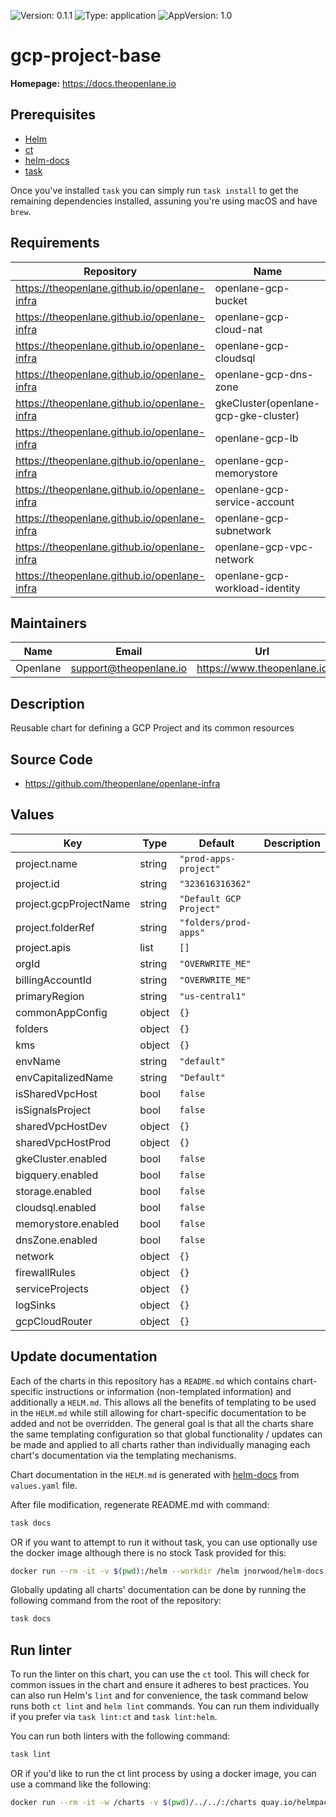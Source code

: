 ![Version: 0.1.1](https://img.shields.io/badge/Version-0.1.1-informational?style=flat-square) ![Type: application](https://img.shields.io/badge/Type-application-informational?style=flat-square) ![AppVersion: 1.0](https://img.shields.io/badge/AppVersion-1.0-informational?style=flat-square)

# gcp-project-base

**Homepage:** <https://docs.theopenlane.io>

## Prerequisites

- [Helm](https://helm.sh/docs/intro/install/)
- [ct](https://github.com/helm/chart-testing)
- [helm-docs](https://github.com/norwoodj/helm-docs)
- [task](https://taskfile.dev/)

Once you've installed `task` you can simply run `task install` to get the remaining dependencies installed, assuning you're using macOS and have `brew`.

## Requirements

| Repository | Name | Version |
|------------|------|---------|
| https://theopenlane.github.io/openlane-infra | openlane-gcp-bucket | 0.1.1 |
| https://theopenlane.github.io/openlane-infra | openlane-gcp-cloud-nat | 0.1.1 |
| https://theopenlane.github.io/openlane-infra | openlane-gcp-cloudsql | 0.1.1 |
| https://theopenlane.github.io/openlane-infra | openlane-gcp-dns-zone | 0.1.1 |
| https://theopenlane.github.io/openlane-infra | gkeCluster(openlane-gcp-gke-cluster) | 0.1.1 |
| https://theopenlane.github.io/openlane-infra | openlane-gcp-lb | 0.1.1 |
| https://theopenlane.github.io/openlane-infra | openlane-gcp-memorystore | 0.1.1 |
| https://theopenlane.github.io/openlane-infra | openlane-gcp-service-account | 0.1.1 |
| https://theopenlane.github.io/openlane-infra | openlane-gcp-subnetwork | 0.1.1 |
| https://theopenlane.github.io/openlane-infra | openlane-gcp-vpc-network | 0.1.1 |
| https://theopenlane.github.io/openlane-infra | openlane-gcp-workload-identity | 0.1.1 |

## Maintainers

| Name | Email | Url |
| ---- | ------ | --- |
| Openlane | <support@theopenlane.io> | <https://www.theopenlane.io> |

## Description

Reusable chart for defining a GCP Project and its common resources

## Source Code

* <https://github.com/theopenlane/openlane-infra>

## Values

| Key | Type | Default | Description |
|-----|------|---------|-------------|
| project.name | string | `"prod-apps-project"` |  |
| project.id | string | `"323616316362"` |  |
| project.gcpProjectName | string | `"Default GCP Project"` |  |
| project.folderRef | string | `"folders/prod-apps"` |  |
| project.apis | list | `[]` |  |
| orgId | string | `"OVERWRITE_ME"` |  |
| billingAccountId | string | `"OVERWRITE_ME"` |  |
| primaryRegion | string | `"us-central1"` |  |
| commonAppConfig | object | `{}` |  |
| folders | object | `{}` |  |
| kms | object | `{}` |  |
| envName | string | `"default"` |  |
| envCapitalizedName | string | `"Default"` |  |
| isSharedVpcHost | bool | `false` |  |
| isSignalsProject | bool | `false` |  |
| sharedVpcHostDev | object | `{}` |  |
| sharedVpcHostProd | object | `{}` |  |
| gkeCluster.enabled | bool | `false` |  |
| bigquery.enabled | bool | `false` |  |
| storage.enabled | bool | `false` |  |
| cloudsql.enabled | bool | `false` |  |
| memorystore.enabled | bool | `false` |  |
| dnsZone.enabled | bool | `false` |  |
| network | object | `{}` |  |
| firewallRules | object | `{}` |  |
| serviceProjects | object | `{}` |  |
| logSinks | object | `{}` |  |
| gcpCloudRouter | object | `{}` |  |

## Update documentation

Each of the charts in this repository has a `README.md` which contains chart-specific instructions or information (non-templated information) and additionally a `HELM.md`. This allows all the benefits of templating to be used in the `HELM.md` while still allowing for chart-specific documentation to be added and not be overridden. The general goal is that all the charts share the same templating configuration so that global functionality / updates can be made and applied to all charts rather than individually managing each chart's documentation via the templating mechanisms.

Chart documentation in the `HELM.md` is generated with [helm-docs](https://github.com/norwoodj/helm-docs) from `values.yaml` file.

After file modification, regenerate README.md with command:

```bash
task docs
```

OR if you want to attempt to run it without task, you can use optionally use the docker image although there is no stock Task provided for this:

```bash
docker run --rm -it -v $(pwd):/helm --workdir /helm jnorwood/helm-docs:v1.14.2 helm-docs
```

Globally updating all charts' documentation can be done by running the following command from the root of the repository:

```bash
task docs
```

## Run linter

To run the linter on this chart, you can use the `ct` tool. This will check for common issues in the chart and ensure it adheres to best practices. You can also run Helm's `lint` and for convenience, the task command below runs both `ct lint` and `helm lint` commands. You can run them individually if you prefer via `task lint:ct` and `task lint:helm`.

You can run both linters with the following command:

```bash
task lint
```

OR if you'd like to run the ct lint process by using a docker image, you can use a command like the following:

```bash
docker run --rm -it -w /charts -v $(pwd)/../../:/charts quay.io/helmpack/chart-testing:v3.12.0 ct lint --charts /charts/charts/gcp-project-base --config /charts/charts/gcp-project-base/ct.yaml
```
